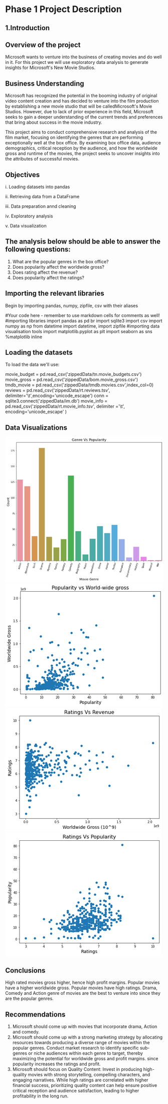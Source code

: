# Phase 1 Project Description
## 1.Introduction
 
 ## Overview of the project
 Microsoft wants to venture into the business of creating movies and do well in it.
 For this project we will use exploratory data analysis to generate insights for Microsoft's New Movie  Studios.
 ## Business Understanding
Microsoft has recognized the potential in the booming industry of original video content creation and has decided to venture into the  film production by establishing a new movie studio that will be calledMicrosoft's Movie Studios. However, due to lack of prior experience in this field, Microsoft seeks to gain a deeper understanding of the current trends and preferences that bring about success in the movie industry.

This project aims to conduct comprehensive research and analysis of the film market, focusing on identifying the genres that are performing exceptionally well at the box office. By examining box office data, audience demographics, critical reception by the audience, and how the worldwide gross and runtime of the movies, the project seeks to uncover insights into the attributes of successful movies.
## Objectives
i.  Loading datasets into pandas

ii.  Retrieving data from a DataFrame

iii.  Data preparation annd cleaning

iv.  Exploratory analysis

v.  Data visualization

## The analysis below should be able to answer the following questions:

1. What are the popular genres in the box office?
 2. Does popularity affect the worldwide gross?
3. Does rating affect the revenue?
4. Does popularity affect the ratings?

 ## Importing the relevant libraries
Begin by importing pandas, numpy, zipfile, csv with their aliases

#Your code here - remember to use markdown cells for comments as well! #importing libraries import pandas as pd br import sqlite3 import csv import numpy as np from datetime import datetime, import zipfile #importing data visualisation tools import matplotlib.pyplot as plt import seaborn as sns
%matplotlib inline
## Loading the datasets
To load the data we'll use:

movie_budget = pd.read_csv('zippedData/tn.movie_budgets.csv')
movie_gross = pd.read_csv('zippedData/bom.movie_gross.csv')
tmdb_movie = pd.read_csv('zippedData/tmdb.movies.csv',index_col=0)
reviews = pd.read_csv('zippedData/rt.reviews.tsv', delimiter='\t',encoding='unicode_escape')
conn = sqlite3.connect('zippedData/im.db')
movie_info = pd.read_csv('zippedData/rt.movie_info.tsv', delimiter ='\t', encoding='unicode_escape' )
## Data Visualizations
![alt text](image.png)
![alt text](image-1.png)
![alt text](image-2.png)
![alt text](image-3.png)
 ## Conclusions
High rated movies gross higher, hence high profit margins.
Popular movies have a higher worldwide gross.
Popular movies have high ratings.
Drama, Comedy and Action genre of movies are the best to venture into since they are the popular genres.
## Recommendations
 1. Microsoft should come up with movies that incorporate drama, Action and comedy.
 2. Microsoft should come up with a strong marketing strategy  by allocating resources towards producing a diverse range of movies within the popular genres. Conduct market research to identify specific sub-genres or niche audiences within each genre to target, thereby maximizing the potential for worldwide gross and profit margins. since popularity increases the ratings and profit.
 3. Microsoft should focus on Quality Content: Invest in producing high-quality movies with strong storytelling, compelling characters, and engaging narratives. While high ratings are correlated with higher financial success, prioritizing quality content can help ensure positive critical reception and audience satisfaction, leading to higher profitability in the long run.







